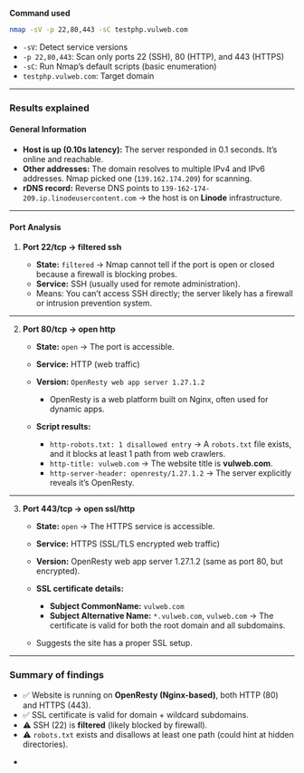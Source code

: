  **Command used**

```bash
nmap -sV -p 22,80,443 -sC testphp.vulweb.com
```

* `-sV`: Detect service versions
* `-p 22,80,443`: Scan only ports 22 (SSH), 80 (HTTP), and 443 (HTTPS)
* `-sC`: Run Nmap’s default scripts (basic enumeration)
* `testphp.vulweb.com`: Target domain

---

### **Results explained**

#### **General Information**

* **Host is up (0.10s latency):** The server responded in 0.1 seconds. It’s online and reachable.
* **Other addresses:** The domain resolves to multiple IPv4 and IPv6 addresses. Nmap picked one (`139.162.174.209`) for scanning.
* **rDNS record:** Reverse DNS points to `139-162-174-209.ip.linodeusercontent.com` → the host is on **Linode** infrastructure.

---

#### **Port Analysis**

1. **Port 22/tcp → filtered ssh**

   * **State:** `filtered` → Nmap cannot tell if the port is open or closed because a firewall is blocking probes.
   * **Service:** SSH (usually used for remote administration).
   * Means: You can’t access SSH directly; the server likely has a firewall or intrusion prevention system.

---

2. **Port 80/tcp → open http**

   * **State:** `open` → The port is accessible.
   * **Service:** HTTP (web traffic)
   * **Version:** `OpenResty web app server 1.27.1.2`

     * OpenResty is a web platform built on Nginx, often used for dynamic apps.
   * **Script results:**

     * `http-robots.txt: 1 disallowed entry` → A `robots.txt` file exists, and it blocks at least 1 path from web crawlers.
     * `http-title: vulweb.com` → The website title is **vulweb.com**.
     * `http-server-header: openresty/1.27.1.2` → The server explicitly reveals it’s OpenResty.

---

3. **Port 443/tcp → open ssl/http**

   * **State:** `open` → The HTTPS service is accessible.
   * **Service:** HTTPS (SSL/TLS encrypted web traffic)
   * **Version:** OpenResty web app server 1.27.1.2 (same as port 80, but encrypted).
   * **SSL certificate details:**

     * **Subject CommonName:** `vulweb.com`
     * **Subject Alternative Name:** `*.vulweb.com`, `vulweb.com` → The certificate is valid for both the root domain and all subdomains.
   * Suggests the site has a proper SSL setup.

---

### **Summary of findings**

* ✅ Website is running on **OpenResty (Nginx-based)**, both HTTP (80) and HTTPS (443).
* ✅ SSL certificate is valid for domain + wildcard subdomains.
* ⚠️ SSH (22) is **filtered** (likely blocked by firewall).
* ⚠️ `robots.txt` exists and disallows at least one path (could hint at hidden directories).

-